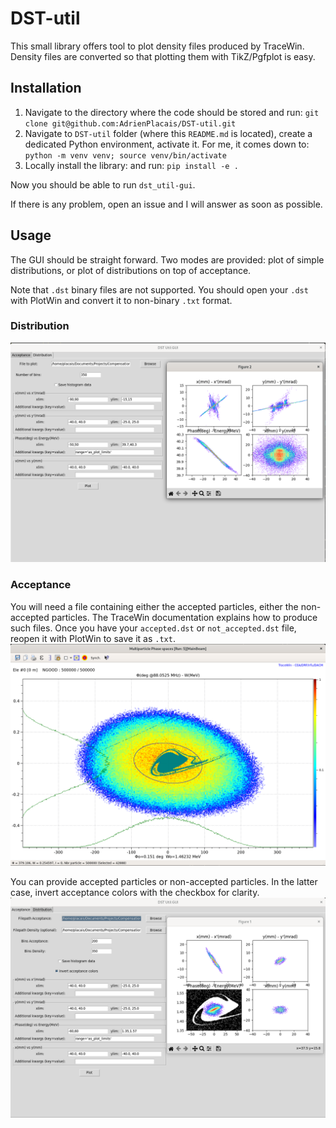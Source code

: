 # DST-util
This small library offers tool to plot density files produced by TraceWin.
Density files are converted so that plotting them with TikZ/Pgfplot is easy.

## Installation
1. Navigate to the directory where the code should be stored and run:
`git clone git@github.com:AdrienPlacais/DST-util.git`
2. Navigate to `DST-util` folder (where this `README.md` is located), create a dedicated Python environment, activate it.
For me, it comes down to:
`python -m venv venv; source venv/bin/activate`
3. Locally install the library:
and run:
`pip install -e .`

Now you should be able to run `dst_util-gui`.

If there is any problem, open an issue and I will answer as soon as possible.

## Usage
The GUI should be straight forward.
Two modes are provided: plot of simple distributions, or plot of distributions on top of acceptance.

Note that `.dst` binary files are not supported.
You should open your `.dst` with PlotWin and convert it to non-binary `.txt` format.

### Distribution
![distribution-screenshot](images/distribution.png "Distribution plot in GUI")

### Acceptance
You will need a file containing either the accepted particles, either the non-accepted particles.
The TraceWin documentation explains how to produce such files.
Once you have your `accepted.dst` or `not_accepted.dst` file, reopen it with PlotWin to save it as `.txt`.
![acceptance-tracewin-screenshot](images/accepted_particles_in_tracewin.png "Acceptance in TraceWin")

You can provide accepted particles or non-accepted particles.
In the latter case, invert acceptance colors with the checkbox for clarity.
![acceptance-screenshot](images/acceptance.png "Acceptance plot in GUI")
